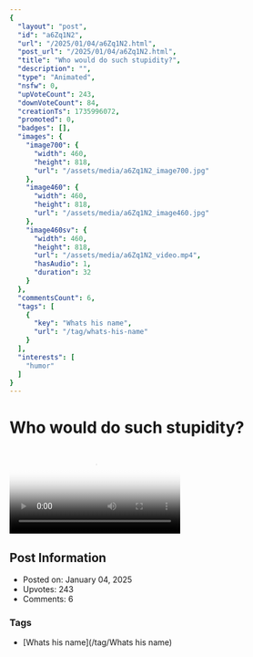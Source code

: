 ```yaml
---
{
  "layout": "post",
  "id": "a6Zq1N2",
  "url": "/2025/01/04/a6Zq1N2.html",
  "post_url": "/2025/01/04/a6Zq1N2.html",
  "title": "Who would do such stupidity?",
  "description": "",
  "type": "Animated",
  "nsfw": 0,
  "upVoteCount": 243,
  "downVoteCount": 84,
  "creationTs": 1735996072,
  "promoted": 0,
  "badges": [],
  "images": {
    "image700": {
      "width": 460,
      "height": 818,
      "url": "/assets/media/a6Zq1N2_image700.jpg"
    },
    "image460": {
      "width": 460,
      "height": 818,
      "url": "/assets/media/a6Zq1N2_image460.jpg"
    },
    "image460sv": {
      "width": 460,
      "height": 818,
      "url": "/assets/media/a6Zq1N2_video.mp4",
      "hasAudio": 1,
      "duration": 32
    }
  },
  "commentsCount": 6,
  "tags": [
    {
      "key": "Whats his name",
      "url": "/tag/whats-his-name"
    }
  ],
  "interests": [
    "humor"
  ]
}
---
```


# Who would do such stupidity?

<video controls playsinline loop poster="/assets/media/a6Zq1N2_image460.jpg">
  <source src="/assets/media/a6Zq1N2_video.mp4" type="video/mp4">
  Your browser does not support the video tag.
</video>

## Post Information

- Posted on: January 04, 2025
- Upvotes: 243
- Comments: 6

### Tags

- [Whats his name](/tag/Whats his name)
